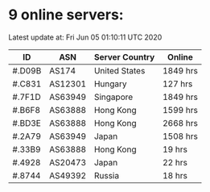# 9 online servers:

Latest update at: Fri Jun 05 01:10:11 UTC 2020

| ID | ASN | Server Country | Online |
| -- | --- | -------------- | ------ |
| #.D09B | AS174 | United States | 1849 hrs |
| #.C831 | AS12301 | Hungary | 127 hrs |
| #.7F1D | AS63949 | Singapore | 1849 hrs |
| #.B6F8 | AS63888 | Hong Kong | 1599 hrs |
| #.BD3E | AS63888 | Hong Kong | 2668 hrs |
| #.2A79 | AS63949 | Japan | 1508 hrs |
| #.33B9 | AS63888 | Hong Kong | 19 hrs |
| #.4928 | AS20473 | Japan | 22 hrs |
| #.8744 | AS49392 | Russia | 18 hrs |

